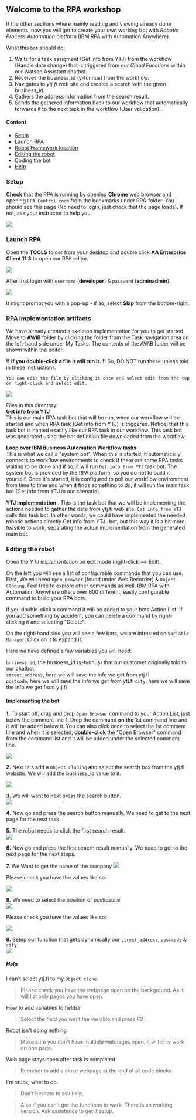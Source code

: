 ## Welcome to the RPA workshop
If the other sections where mainly reading and viewing already done elements, now you will get to create your own working bot with _Robotic Process Automation_ platform (IBM RPA with Automation Anywhere).  

What this ``bot`` should do:
1. Waits for a task assigment (Get info from YTJ) from the workflow (Handle data change) that is triggered from our _Cloud Functions_ within our Watson Assistant chatbot.
2. Receives the business_id (y-tunnus) from the workflow.
3. Navigates to _ytj.fi_ web site and creates a search with the given business_id.
4. Gathers the address information from the search result.
5. Sends the gathered information back to our workflow that automatically forwards it to the next task in the workflow (User validation).

#### Content
- [Setup](#setup)
- [Launch RPA](#launch-rpa)
- [Robot Framework location](#robot-framework-location)
- [Editing the robot](#editing-the-robot) 
- [Coding the bot](#coding-the-bot) 
- [Help](#help)

### Setup
**Check** that the RPA is running by opening __Chrome__ web browser and opening ``RPA Control room`` from the bookmarks under RPA-folder. You should see this page (No need to login, just check that the page loads). If not, ask your instructor to help you.

![](./images/RPA_ControlRoom.png)  

### Launch RPA
Open the __TOOLS__ folder from your desktop and double click __AA Enterprice Client 11.3__ to open our RPA editor.

![](./images/RPA_Launch.png)

After that login  with ``username`` (__developer__) & ``password`` (__adminadmin__).

![](./images/RPA_Login.png)   

It might prompt you with a pop-up - if so, select __Skip__ from the bottom-right. 


### RPA implementation artifacts
We have already created a skeleton implementation for you to get started. Move to __AWiB__ folder by clicking the folder from the Task navigation area on the left-hand side under My Tasks. The contents of the AWiB folder will be shown within the editor.

**!!** **If you double-click a file it will run it.**  **!!** So, DO NOT run these unless told in these instructions.

``You can edit the file by clicking it once and select edit from the top or right-click and select edit.``

![](./images/rpa_artifacts.png)

Files in this directory:  
**Get info from YTJ**   
This is our main RPA task bot that will be run, when our workflow will be started and when RPA task (Get info from YTJ) is triggered. Notice, that this task bot is named exactly like our RPA task in our workflow. This task bot was generated using the bot definition file downloaded from the workflow.

**Loop over IBM Business Automation Workflow tasks**  
This is what we call a "system bot". When this is started, it automatically connects to workflow environments to check if there are some RPA tasks waiting to be done and if so, it will run ``Get info from YTJ`` task bot. The system bot is provided by the RPA platform, so you do not to build it yourself. Once it's started, it is configured to poll our workflow environment from time to time and when it finds something to do, it will run the main task bot (Get info from YTJ in our scenario).

**YTJ implementation** . 
This is the task bot that we will be implementing the actions needed to gather the date from ytj.fi web site. ``Get info from YTJ`` calls this task bot. In other words, we could have implemented the needed robotic actions directly Get info from YTJ -bot, but this way it is a bit more feasible to work, separating the actual implementation from the generated main bot.

### Editing the robot
Open the _YTJ implementation_ on edit mode (right-click --> Edit).

On the left you will see a list of configurable commands that you can use. First, We will need ``Open Browser`` (found under Web Recorder) & ``Object Cloning``. Feel free to explore other commands as well. IBM RPA with Automation Anywhere offers over 600 different, easily configurable command to build your RPA bots.

If you double-click a command it will be added to your bots Action List. If you add something by accident, you can delete a command by right-clicking it and selecting "Delete".

On the right-hand side you will see a few bars, we are intrested on ``Variable Manager``. Click on it to expand it.

Here we have defined a few variables you will need:  

``business_id``, the business_id (y-tunnus) that our customer originally told to our chatbot.  
``street_address``, here we will save the info we get from ytj.fi   
``postcode``, here we will save the info we get from ytj.fi
``city``, here we will save the info we get from ytj.fi
   
#### Implementing the bot
__1.__ To start off, drag and drop ``Open Browser`` command to your Action List, just below the comment line 1. Drop the command __on the__ 1st command line and it will be added below it. You can also click once to select the 1st comment line and when it is selected, __double-click__ the "Open Browser" command from the command list and it will be added under the selected comment line.

![](./images/command1.png)

__2.__ Next lets add a ``Object cloning`` and select the search box from the ytj.fi website. We will add the business_id value to it.

![](./images/select_searchBar.gif)

__3.__ We will want to next press the search button.  
![](./images/pressSearch.gif)  

__4.__ Now go and press the search button manually. We need to get to the next page for the next task.

__5.__ The robot needs to click the first search result.  
![](./images/clickFirstLink.gif)  

__6.__ Now go and press the first seacrh result manually. We need to get to the next page for the next steps.

__7.__ We Want to get the name of the company
![](./images/selectName.gif)

Please check you have the values like so:  

  
![](./images/nameValues.png)   


__8.__ We need to select the position of postiosoite  
![](./images/selectPostiosoite.gif)  

Please check you have the values like so:  
  
  
![](./images/postiosoiteValues.png)  

__9.__ Setup our function that gets dynamically our ``street_address``, ``postcode`` & ``city``  
![](./images/setupFunction.gif)

##### Help
I can't select ytj.fi to my ``Object clone``   
> Please check you have the webpage open on the background. As it will list only pages you have open.  

How to add variables to fields?  
> Select the field you want the variable and press F2 . 

Robot isn't doing nothing  
> Make sure you don't have multiple webpages open, it will only work on one page.  

Web page stays open after task is completed  
> Remeber to add a close webpage at the end of all code blocks  

I'm stuck, what to do.  
> Don't hesitate to ask help.   

> Also if you can't get the functions to work. There is an working version. Ask assistance to get it setup.  
